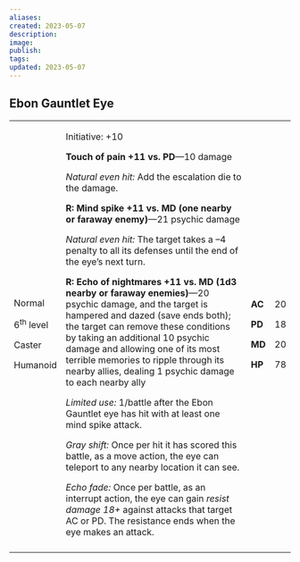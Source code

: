 ```yaml
---
aliases: 
created: 2023-05-07
description: 
image: 
publish: 
tags: 
updated: 2023-05-07
---
```


## Ebon Gauntlet Eye

<table>
<colgroup>
<col style="width: 16%" />
<col style="width: 72%" />
<col style="width: 5%" />
<col style="width: 5%" />
</colgroup>
<tbody>
<tr class="odd">
<td><p>Normal</p>
<p>6<sup>th</sup> level</p>
<p>Caster</p>
<p>Humanoid</p></td>
<td><p>Initiative: +10</p>
<p><strong>Touch of pain +11 vs. PD</strong>—10 damage</p>
<p><em>Natural even hit:</em> Add the escalation die to the damage.</p>
<p><strong>R: Mind spike +11 vs. MD (one nearby or faraway
enemy)</strong>—21 psychic damage</p>
<p><em>Natural even hit:</em> The target takes a –4 penalty to all its
defenses until the end of the eye’s next turn.</p>
<p><strong>R: Echo of nightmares +11 vs. MD (1d3 nearby or faraway
enemies)</strong>—20 psychic damage, and the target is hampered and
dazed (save ends both); the target can remove these conditions by taking
an additional 10 psychic damage and allowing one of its most terrible
memories to ripple through its nearby allies, dealing 1 psychic damage
to each nearby ally</p>
<p><em>Limited use:</em> 1/battle after the Ebon Gauntlet eye has hit
with at least one mind spike attack.</p>
<p><em>Gray shift:</em> Once per hit it has scored this battle, as a
move action, the eye can teleport to any nearby location it can see.</p>
<p><em>Echo fade:</em> Once per battle, as an interrupt action, the eye
can gain <em>resist damage 18+</em> against attacks that target AC or
PD. The resistance ends when the eye makes an attack.</p></td>
<td><p><strong>AC</strong></p>
<p><strong>PD</strong></p>
<p><strong>MD</strong></p>
<p><strong>HP</strong></p></td>
<td><p>20</p>
<p>18</p>
<p>20</p>
<p>78</p></td>
</tr>
<tr class="even">
<td></td>
<td></td>
<td></td>
<td></td>
</tr>
</tbody>
</table>

